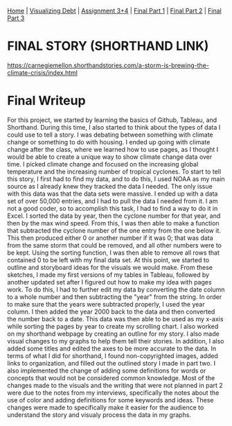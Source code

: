 [Home]( https://pbm15.github.io/Mitchell-Portfolio/) | [Visualizing Debt](visualizing-government-debt) | [Assignment 3+4](Assignment-3-4) | [Final Part 1](Final-Part-1) | [Final Part 2](final-project-part-two) | [Final Part 3](final-project-part-3)

# FINAL STORY (SHORTHAND LINK)
https://carnegiemellon.shorthandstories.com/a-storm-is-brewing-the-climate-crisis/index.html

# Final Writeup
For this project, we started by learning the basics of Github, Tableau, and Shorthand. During this time, I also started to think about the types of data I could use to tell a story. I was debating between something with climate change or something to do with housing. I ended up going with climate change after the class, where we learned how to use pages, as I thought I would be able to create a unique way to show climate change data over time. I picked climate change and focused on the increasing global temperature and the increasing number of tropical cyclones. 
To start to tell this story, I first had to find my data, and to do this, I used NOAA as my main source as I already knew they tracked the data I needed. The only issue with this data was that the data sets were massive. I ended up with a data set of over 50,000 entries, and I had to pull the data I needed from it. I am not a good coder, so to accomplish this task, I had to find a way to do it in Excel. I sorted the data by year, then the cyclone number for that year, and then by the max wind speed. From this, I was then able to make a function that subtracted the cyclone number of the one entry from the one below it. This then produced either 0 or another number if it was 0; that was data from the same storm that could be removed, and all other numbers were to be kept. Using the sorting function, I was then able to remove all rows that contained 0 to be left with my final data set. At this point, we started to outline and storyboard ideas for the visuals we would make. From these sketches, I made my first versions of my tables in Tableau, followed by another updated set after I figured out how to make my idea with pages work. To do this, I had to further edit my data by converting the date column to a whole number and then subtracting the "year" from the string. In order to make sure that the years were subtracted properly, I used the year column. I then added the year 2000 back to the data and then converted the number back to a date. This data was then able to be used as my x-axis while sorting the pages by year to create my scrolling chart.
I also worked on my shorthand webpage by creating an outline for my story. I also made visual changes to my graphs to help them tell their stories. In addition, I also added some titles and edited the axes to be more accurate to the data. In terms of what I did for shorthand, I found non-copyrighted images, added links to organization, and filled out the outlined story I made in part two. I also implemented the change of adding some definitions for words or concepts that would not be considered common knowledge. Most of the changes made to the visuals and the writing that were not planned in part 2 were due to the notes from my interviews, specifically the notes about the use of color and adding definitions for some keywords and ideas. These changes were made to specifically make it easier for the audience to understand the story and visualy process the data in my graphs.
